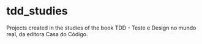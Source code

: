 # tdd_studies
Projects created in the studies of the book TDD - Teste e Design no mundo real, da editora Casa do Código.
